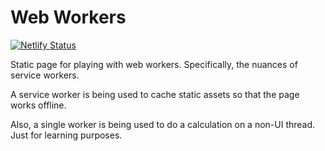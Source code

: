 # Web Workers

[![Netlify Status](https://api.netlify.com/api/v1/badges/81865874-2107-4530-b62e-340826e13766/deploy-status)](https://app.netlify.com/sites/cosmic-toffee-ba04d5/deploys)

Static page for playing with web workers. Specifically, the nuances of service workers.

A service worker is being used to cache static assets so that the page works offline.

Also, a single worker is being used to do a calculation on a non-UI thread. Just for learning purposes.
